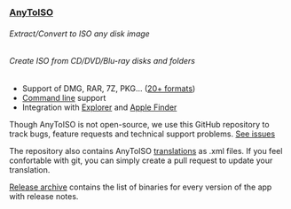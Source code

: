 ### [AnyToISO](https://www.crystalidea.com/anytoiso)
###### Extract/Convert to ISO any disk image 
###### Create ISO from CD/DVD/Blu-ray disks and folders

- Support of DMG, RAR, 7Z, PKG... ([20+ formats](https://www.crystalidea.com/anytoiso/file-extract-convert-to-iso))
- [Command line](https://www.crystalidea.com/anytoiso/command-line) support
- Integration with [Explorer](https://www.crystalidea.com/anytoiso/integration-explorer) and [Apple Finder](https://www.crystalidea.com/anytoiso/integration-finder)

Though AnyToISO is not open-source, we use this GitHub repository to track bugs, feature requests and technical support problems. [See issues](https://github.com/crystalidea/anytoiso/issues)

The repository also contains AnyToISO [translations](/languages) as .xml files. If you feel confortable with git, you can simply create a pull request to update your translation.

[Release archive](https://github.com/crystalidea/anytoiso/releases) contains the list of binaries for every version of the app with release notes.
